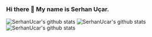 ###                            Hi there 👋 My name is Serhan Uçar. 

![SerhanUcar's github stats](https://github-readme-stats.vercel.app/api?username=SerhanUcar&hide=contribs,prs,issues)
![SerhanUcar's github stats](https://github-readme-stats.vercel.app/api?username=SerhanUcar&show_icons=true&theme=tokyonight)
![SerhanUcar's github stats](https://github-readme-stats.vercel.app/api?username=SerhanUcar&show_icons=true)

<!--
**SerhanUcar/SerhanUcar** is a ✨ _special_ ✨ repository because its `README.md` (this file) appears on your GitHub profile.

Here are some ideas to get you started:

- 🔭 I’m currently working on ...
- 🌱 I’m currently learning ...
- 👯 I’m looking to collaborate on ...
- 🤔 I’m looking for help with ...
- 💬 Ask me about ...
- 📫 How to reach me: ...
- 😄 Pronouns: ...
- ⚡ Fun fact: ...
-->
